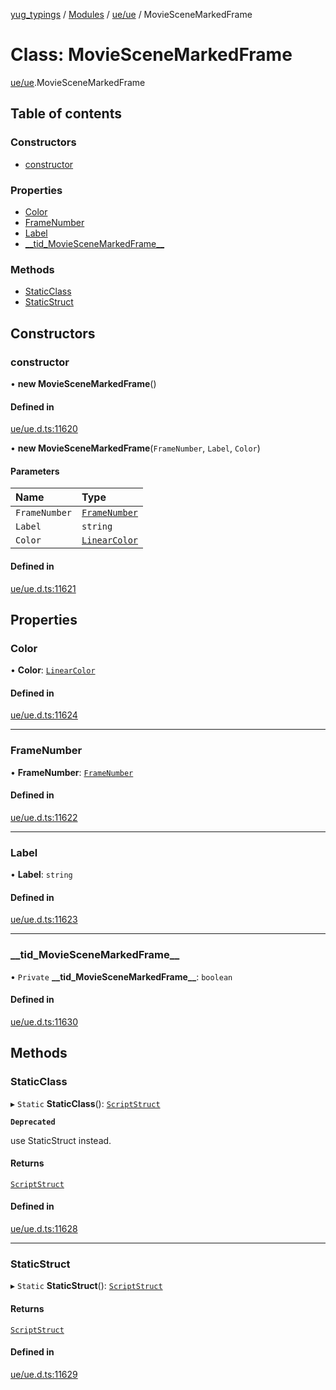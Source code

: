 [yug_typings](../README.md) / [Modules](../modules.md) / [ue/ue](../modules/ue_ue.md) / MovieSceneMarkedFrame

# Class: MovieSceneMarkedFrame

[ue/ue](../modules/ue_ue.md).MovieSceneMarkedFrame

## Table of contents

### Constructors

- [constructor](ue_ue.MovieSceneMarkedFrame.md#constructor)

### Properties

- [Color](ue_ue.MovieSceneMarkedFrame.md#color)
- [FrameNumber](ue_ue.MovieSceneMarkedFrame.md#framenumber)
- [Label](ue_ue.MovieSceneMarkedFrame.md#label)
- [\_\_tid\_MovieSceneMarkedFrame\_\_](ue_ue.MovieSceneMarkedFrame.md#__tid_moviescenemarkedframe__)

### Methods

- [StaticClass](ue_ue.MovieSceneMarkedFrame.md#staticclass)
- [StaticStruct](ue_ue.MovieSceneMarkedFrame.md#staticstruct)

## Constructors

### constructor

• **new MovieSceneMarkedFrame**()

#### Defined in

[ue/ue.d.ts:11620](https://github.com/YugMetaverse/yug_typings/blob/b7d9b19/ue/ue.d.ts#L11620)

• **new MovieSceneMarkedFrame**(`FrameNumber`, `Label`, `Color`)

#### Parameters

| Name | Type |
| :------ | :------ |
| `FrameNumber` | [`FrameNumber`](ue_ue.FrameNumber.md) |
| `Label` | `string` |
| `Color` | [`LinearColor`](ue_ue_s.LinearColor.md) |

#### Defined in

[ue/ue.d.ts:11621](https://github.com/YugMetaverse/yug_typings/blob/b7d9b19/ue/ue.d.ts#L11621)

## Properties

### Color

• **Color**: [`LinearColor`](ue_ue_s.LinearColor.md)

#### Defined in

[ue/ue.d.ts:11624](https://github.com/YugMetaverse/yug_typings/blob/b7d9b19/ue/ue.d.ts#L11624)

___

### FrameNumber

• **FrameNumber**: [`FrameNumber`](ue_ue.FrameNumber.md)

#### Defined in

[ue/ue.d.ts:11622](https://github.com/YugMetaverse/yug_typings/blob/b7d9b19/ue/ue.d.ts#L11622)

___

### Label

• **Label**: `string`

#### Defined in

[ue/ue.d.ts:11623](https://github.com/YugMetaverse/yug_typings/blob/b7d9b19/ue/ue.d.ts#L11623)

___

### \_\_tid\_MovieSceneMarkedFrame\_\_

• `Private` **\_\_tid\_MovieSceneMarkedFrame\_\_**: `boolean`

#### Defined in

[ue/ue.d.ts:11630](https://github.com/YugMetaverse/yug_typings/blob/b7d9b19/ue/ue.d.ts#L11630)

## Methods

### StaticClass

▸ `Static` **StaticClass**(): [`ScriptStruct`](ue_ue.ScriptStruct.md)

**`Deprecated`**

use StaticStruct instead.

#### Returns

[`ScriptStruct`](ue_ue.ScriptStruct.md)

#### Defined in

[ue/ue.d.ts:11628](https://github.com/YugMetaverse/yug_typings/blob/b7d9b19/ue/ue.d.ts#L11628)

___

### StaticStruct

▸ `Static` **StaticStruct**(): [`ScriptStruct`](ue_ue.ScriptStruct.md)

#### Returns

[`ScriptStruct`](ue_ue.ScriptStruct.md)

#### Defined in

[ue/ue.d.ts:11629](https://github.com/YugMetaverse/yug_typings/blob/b7d9b19/ue/ue.d.ts#L11629)
